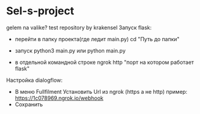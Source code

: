 # Sel-s-projectgelem na valike? test repository by krakenselЗапуск flask:- перейти в папку проекта(где ледит main.py) 	cd "Путь до папки"- запуск	python3 main.py	или	python main.py- в отдельной командной строке	ngrok http "порт на котором работает flask"  Настройка dialogflow:- В меню Fullfilment	Установить Url из ngrok (https а не http)	пример: https://1c078969.ngrok.io/webhook- Сохранить